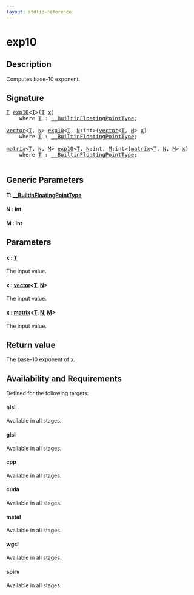 ```yaml
---
layout: stdlib-reference
---
```


# exp10

## Description

Computes base-10 exponent.



## Signature 

<pre>
<a href="exp10#typeparam-T" class="code_type">T</a> <a href="exp10">exp10</a>&lt;<a href="exp10#typeparam-T" class="code_type">T</a>&gt;(<a href="exp10#typeparam-T" class="code_type">T</a> <a href="exp10#decl-x" class="code_param">x</a>)
    <span class='code_keyword'>where</span> <a href="exp10#typeparam-T" class="code_type">T</a> : <a href="../interfaces/0_builtinfloatingpointtype-029hm/index" class="code_type">__BuiltinFloatingPointType</a>;

<a href="../types/vector/index" class="code_type">vector</a>&lt;<a href="exp10#typeparam-T" class="code_type">T</a>, <a href="exp10#decl-N" class="code_var">N</a>&gt; <a href="exp10">exp10</a>&lt;<a href="exp10#typeparam-T" class="code_type">T</a>, <a href="exp10#decl-N" class="code_var">N</a>:<span class="code_keyword">int</span>&gt;(<a href="../types/vector/index" class="code_type">vector</a>&lt;<a href="exp10#typeparam-T" class="code_type">T</a>, <a href="exp10#decl-N" class="code_var">N</a>&gt; <a href="exp10#decl-x" class="code_param">x</a>)
    <span class='code_keyword'>where</span> <a href="exp10#typeparam-T" class="code_type">T</a> : <a href="../interfaces/0_builtinfloatingpointtype-029hm/index" class="code_type">__BuiltinFloatingPointType</a>;

<a href="../types/matrix/index" class="code_type">matrix</a>&lt;<a href="exp10#typeparam-T" class="code_type">T</a>, <a href="exp10#decl-N" class="code_var">N</a>, <a href="exp10#decl-M" class="code_var">M</a>&gt; <a href="exp10">exp10</a>&lt;<a href="exp10#typeparam-T" class="code_type">T</a>, <a href="exp10#decl-N" class="code_var">N</a>:<span class="code_keyword">int</span>, <a href="exp10#decl-M" class="code_var">M</a>:<span class="code_keyword">int</span>&gt;(<a href="../types/matrix/index" class="code_type">matrix</a>&lt;<a href="exp10#typeparam-T" class="code_type">T</a>, <a href="exp10#decl-N" class="code_var">N</a>, <a href="exp10#decl-M" class="code_var">M</a>&gt; <a href="exp10#decl-x" class="code_param">x</a>)
    <span class='code_keyword'>where</span> <a href="exp10#typeparam-T" class="code_type">T</a> : <a href="../interfaces/0_builtinfloatingpointtype-029hm/index" class="code_type">__BuiltinFloatingPointType</a>;

</pre>

## Generic Parameters

####  <a id="typeparam-T"></a>T: [\_\_BuiltinFloatingPointType](../interfaces/0_builtinfloatingpointtype-029hm/index)
####  <a id="decl-N"></a>N  : int
####  <a id="decl-M"></a>M  : int

## Parameters

####  <a id="decl-x"></a>x  : [T](exp10#typeparam-T)
The input value.

####  <a id="decl-x"></a>x  : [vector](../types/vector/index)\<[T](../types/vector/index#typeparam-T), [N](../types/vector/index#decl-N)\>
The input value.

####  <a id="decl-x"></a>x  : [matrix](../types/matrix/index)\<[T](), [N](../types/matrix/index#decl-N), [M](../types/matrix/index#decl-M)\>
The input value.


## Return value
The base-10 exponent of <span class='code'><a href="exp10#decl-x" class="code_param">x</a></span>.


## Availability and Requirements

Defined for the following targets:

#### hlsl
Available in all stages.

#### glsl
Available in all stages.

#### cpp
Available in all stages.

#### cuda
Available in all stages.

#### metal
Available in all stages.

#### wgsl
Available in all stages.

#### spirv
Available in all stages.



